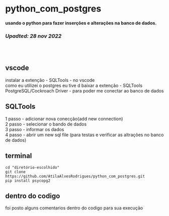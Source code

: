 # python_com_postgres
#### <p>usando o python para fazer inserções e alterações na banco de dados.<p>

 ### _Upadted: 28 nov 2022_
<br/>
<br/>
  
## vscode
instalar a extenção - SQLTools - no vscode<br/>
como eu utilizei o postgres eu tive d baixar a extenção - SQLTools PostgreSQL/Cockroach Driver - para poder me conectar ao banco de dados
<br/>
  
## SQLTools
1 passo - adicionar nova conecção(add new connection)<br/>
2 passo - selecionar o bando de dados<br/>
3 passo - informar os dados <br/>
4 passo - abrir um new sql file (para testas e verificar as altrações no banco de dados)<br/>

## terminal

    cd "diretório-escolhido"
    git clone https://github.com/AtilaAlvesRodrigues/python_com_postgres.git
    pip install psycopg2
 
## dentro do codigo

foi posto alguns comentarios dentro do codigo para sua execução
